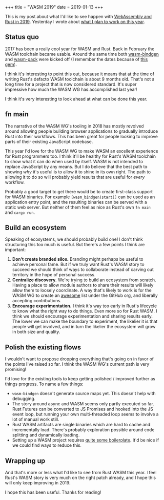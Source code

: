 +++
title = "WASM 2019"
date = 2019-01-13
+++

This is my post about what I'd like to see happen with [WebAssembly and Rust in
2019](https://rustwasm.github.io/2018/12/06/reflecting-on-rust-and-wasm-in-2018.html#rustwasm2019).
Yesterday I wrote about [what I plan to work on this
year](https://blog.yoshuawuyts.com/plans-for-2019/).

## Status quo
2017 has been a really cool year for WASM and Rust. Back in February the
WASM toolchain became usable. Around the same time both
[wasm-bindgen](https://github.com/rustwasm/wasm-bindgen) and
[wasm-pack](https://github.com/rustwasm/wasm-pack) were kicked off (I remember
the dates because of [this gem](https://github.com/browserify/rustify)).

I think it's interesting to point this out, because it means that at the time of
writing Rust's defacto WASM toolchain is about 9 months old. That's not a long
time for a project that is now considered standard. It's super impressive how
much the WASM WG has accomplished last year!

I think it's very interesting to look ahead at what can be done this year.

## fn main
The narrative of the WASM WG's tooling in 2018 has mostly revolved around
allowing people building browser applications to gradually introduce Rust into
their workflows. This has been great for people looking to improve parts of
their existing JavaScript codebase.

This year I'd love for the WASM WG to make WASM an excellent experience for
Rust programmers too. I think it'll be healthy for Rust's WASM toolchain to show
what it can do when used by itself. WASM is not intended to replace JavaScript
by any means. But I do believe that the best path to showing *why* it's useful
is to allow it to shine in its own right. The path to allowing it to do so will
probably yield results that are useful for *every* workflow.

Probably a good target to get there would be to create first-class support for
WASM binaries.
For example
[`[wasm_bindgen(start)]`](https://github.com/rustwasm/wasm-bindgen/pull/1057)
can be used as an application entry point, and the resulting binaries can be
served with a static web server. But neither of them feel as nice as Rust's own
`fn main` and `cargo run`.

## Build an ecosystem
Speaking of ecosystems, we should probably build one! I don't think structuring
this too much is useful. But there's a few points I think are important:

1. __Don't create branded silos.__ Branding might perhaps be useful to achieve
   personal fame. But if we truly want Rust's WASM story to succeed we should
   think of ways to collaborate instead of carving out territory in the hope of
   personal success.
2. __Centralize discovery.__ We're trying to build an ecosystem from scratch.
   Having a place to allow module authors to share their results will likely
   allow them to loosely coordinate. A way that's likely to work is for the WASM
   WG to create an
   [awesome](https://github.com/sindresorhus/awesome/blob/master/awesome.md)
   list under the GitHub org, and liberally accepting contributions.
3. __Encourage experimentation.__ I think it's way too early in Rust's lifecycle
   to know what the right way to do things. Even more so for Rust WASM. I think
   we should encourage experimentation and sharing results early. The lower we
   can make the boundary to experiment, the likelier it is that people will get
   involved, and in turn the likelier the ecosystem will grow in both size and
   quality.

## Polish the existing flows
I wouldn't want to propose dropping everything that's going on in favor of the
points I've raised so far. I think the WASM WG's current path is very promising!

I'd love for the existing tools to keep getting polished / improved further as
things progress. To name a few things:
- `wasm-bindgen` doesn't generate source maps yet. This doesn't help with
  debugging.
- The story around async and WASM seems only partly executed so far. Rust
  Futures can be converted to JS Promises and hooked into the JS event loop, but
  running your own multi-threaded loop seems to involve a lot of manual work
  still.
- Rust WASM artifacts are single binaries which are hard to cache and
  incrementally load. There's probably exploration possible around code
  splitting and dynamically loading.
- Setting up a WASM project requires [quite some
  boilerplate](https://github.com/rustwasm/rust-webpack-template/blob/7ff65a1a463a770a5ed3c370c114a59a7629cb86/crate/src/lib.rs#L8-L28).
  It'd be nice if we could find ways to reduce this.

## Wrapping up
And that's more or less what I'd like to see from Rust WASM this year. I feel
Rust's WASM story is very much on the right patch already, and I hope this will
only keep improving in 2019.

I hope this has been useful. Thanks for reading!
